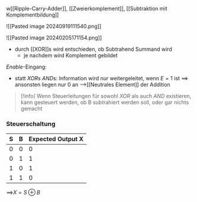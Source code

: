w[[Ripple-Carry-Adder]], [[Zweierkomplement]], [[Subtraktion mit Komplementbildung]]



![[Pasted image 20240919111540.png]]






![[Pasted image 20240205171154.png]]
- durch [[XOR]]s wird entschieden, ob Subtrahend Summand wird
	- je nachdem wird Komplement gebildet

_Enable_-Eingang:
- statt $XOR$s $AND$s: Information wird _nur_ weitergeleitet, wenn $E = 1$ ist
	==> ansonsten liegen nur 0 an -->[[Neutrales Element]] der Addition

> [!info] Wenn Steuerleitungen für sowohl $XOR$ als auch $AND$ existieren, kann gesteuert werden, ob B subtrahiert werden soll, oder gar nichts gemacht

### Steuerschaltung

| S | B | Expected Output X |
| ---- | ---- | ---- |
| 0 | 0 | 0 |
| 0 | 1 | 1 |
| 1 | 0 | 1 |
| 1 | 1 | 0 |
==>$X = S \oplus B$  